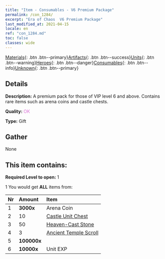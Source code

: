 ```yaml
---
title: "Item - Consumables - V6 Premium Package"
permalink: /con_1284/
excerpt: "Era of Chaos  V6 Premium Package"
last_modified_at: 2021-04-15
locale: en
ref: "con_1284.md"
toc: false
classes: wide
---
```

 [Materials](/Items/){: .btn .btn--primary}[Artifacts](/Items/Artifacts/){: .btn .btn--success}[Units](/Items/Units/){: .btn .btn--warning}[Heroes](/Items/Heroes/){: .btn .btn--danger}[Consumables](/Items/Consumables/){: .btn .btn--info}[Unknown](/Items/Unknown/){: .btn .btn--primary}

## Details
 **Description:** A premium pack for those of VIP level 6 and above. Contains rare items such as arena coins and castle chests.

 **Quality:** <span style="color: #DA70D6">OK</span>

 **Type:** Gift

## Gather

  None

## This item contains:

 **Required Level to open:** 1

 1 You would get **ALL** items  from:

  | Nr | Amount |     Item    |
  |:---|:-------|:------------|
  | 1 |  **3000x** | Arena Coin |  | 
  | 2 | 10 | [Castle Unit Chest](/Items/con_1269/) |  | 
  | 3 | 50 | [Heaven-Cast Stone](/Items/art_188/) |  | 
  | 4 | 3 | [Ancient Temple Scroll](/Items/con_697/) |  | 
  | 5 |  **100000x** | <i class="fas fa-coins"/> |  | 
  | 6 |  **10000x** | Unit EXP |  | 
